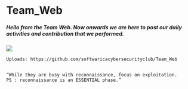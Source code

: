 # Team_Web

 ##### Hello from the Team Web. Now onwards we are here to post our daily activities and contribution that we performed. 

![](https://cdn.pixabay.com/photo/2022/05/14/03/34/hacker-7194843_1280.png)

```
Uploads: https://github.com/softwaricacybersecurityclub/Team_Web


“While they are busy with reconnaissance, focus on exploitation.
PS : reconnaissance is an ESSENTIAL phase.”

